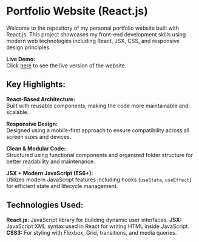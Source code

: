 # Portfolio Website (React.js)

Welcome to the repository of my personal portfolio website built with React.js. This project showcases my front-end development skills using modern web technologies including React, JSX, CSS, and responsive design principles.

**Live Demo:**  
Click [here](https://sushilkumar567.github.io/5-portfolio-website/) to see the live version of the website.

## Key Highlights:

**React-Based Architecture:**  
Built with reusable components, making the code more maintainable and scalable.

**Responsive Design:**  
Designed using a mobile-first approach to ensure compatibility across all screen sizes and devices.

**Clean & Modular Code:**  
Structured using functional components and organized folder structure for better readability and maintenance.

**JSX + Modern JavaScript (ES6+):**  
Utilizes modern JavaScript features including hooks (`useState`, `useEffect`) for efficient state and lifecycle management.

## Technologies Used:

**React.js:** JavaScript library for building dynamic user interfaces.
**JSX:** JavaScript XML syntax used in React for writing HTML inside JavaScript.
**CSS3:** For styling with Flexbox, Grid, transitions, and media queries.
